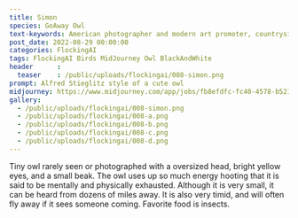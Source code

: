 ```yaml
---
title: Simon
species: GoAway Owl
text-keywords: American photographer and modern art promoter, countryside, perfectionist,  The Family of Man, mentally and physically exhausted
post_date: 2022-08-29 00:00:00
categories: FlockingAI
tags: FlockingAI Birds MidJourney Owl BlackAndWhite
header      :
  teaser    : /public/uploads/flockingai/008-simon.png
prompt: Alfred Stieglitz style of a cute owl
midjourney: https://www.midjourney.com/app/jobs/fb8efdfc-fc40-4578-b521-9e6034c640a8
gallery: 
  - /public/uploads/flockingai/008-simon.png
  - /public/uploads/flockingai/008-a.png
  - /public/uploads/flockingai/008-b.png
  - /public/uploads/flockingai/008-c.png
  - /public/uploads/flockingai/008-d.png
---
```


Tiny owl rarely seen or photographed with a oversized head, bright yellow eyes, and a small beak. The owl uses up so much energy hooting that it is said to be mentally and physically exhausted. Although it is very small, it can be heard from dozens of miles away. It is also very timid, and will often fly away if it sees someone coming. Favorite food is insects.
